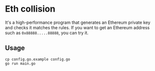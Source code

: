 # Eth collision 

It's a high-performance program that generates an Ethereum private key and checks it matches the rules. If you want to get an Ethereum address such as `0x88888.....88888`, you can try it.

## Usage

```
cp config.go.example config.go
go run main.go
```
